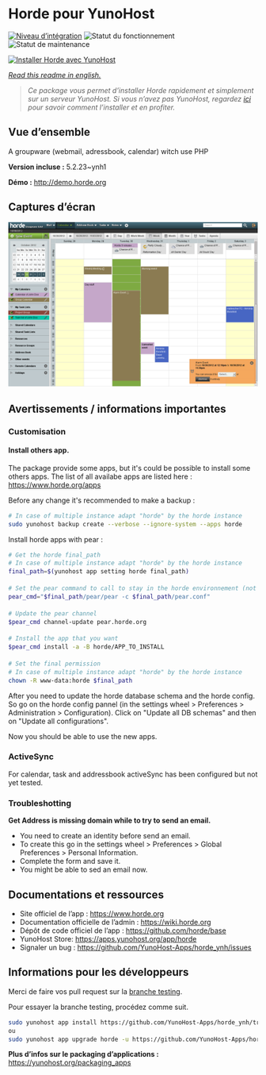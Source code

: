 <!--
N.B.: This README was automatically generated by https://github.com/YunoHost/apps/tree/master/tools/README-generator
It shall NOT be edited by hand.
-->

# Horde pour YunoHost

[![Niveau d’intégration](https://dash.yunohost.org/integration/horde.svg)](https://dash.yunohost.org/appci/app/horde) ![Statut du fonctionnement](https://ci-apps.yunohost.org/ci/badges/horde.status.svg) ![Statut de maintenance](https://ci-apps.yunohost.org/ci/badges/horde.maintain.svg)

[![Installer Horde avec YunoHost](https://install-app.yunohost.org/install-with-yunohost.svg)](https://install-app.yunohost.org/?app=horde)

*[Read this readme in english.](./README.md)*

> *Ce package vous permet d’installer Horde rapidement et simplement sur un serveur YunoHost.
Si vous n’avez pas YunoHost, regardez [ici](https://yunohost.org/#/install) pour savoir comment l’installer et en profiter.*

## Vue d’ensemble

A groupware (webmail, adressbook, calendar) witch use PHP


**Version incluse :** 5.2.23~ynh1

**Démo :** http://demo.horde.org

## Captures d’écran

![Capture d’écran de Horde](./doc/screenshots/screenshot.png)

## Avertissements / informations importantes

### Customisation

#### Install others app.

The package provide some apps, but it's could be possible to install some others apps. The list of all availabe apps are listed here : https://www.horde.org/apps

Before any change it's recommended to make a backup :
```bash
# In case of multiple instance adapt "horde" by the horde instance
sudo yunohost backup create --verbose --ignore-system --apps horde
```

Install horde apps with pear :

```bash
# Get the horde final_path
# In case of multiple instance adapt "horde" by the horde instance
final_path=$(yunohost app setting horde final_path)

# Set the pear command to call to stay in the horde environnement (not in the global system environnement)
pear_cmd="$final_path/pear/pear -c $final_path/pear.conf"

# Update the pear channel
$pear_cmd channel-update pear.horde.org

# Install the app that you want
$pear_cmd install -a -B horde/APP_TO_INSTALL

# Set the final permission
# In case of multiple instance adapt "horde" by the horde instance
chown -R www-data:horde $final_path

```

After you need to update the horde database schema and the horde config. So go on the horde config pannel (in the settings wheel > Preferences > Administration > Configuration). Click on "Update all DB schemas" and then on "Update all configurations".

Now you should be able to use the new apps.

### ActiveSync

For calendar, task and addressbook activeSync has been configured but not yet tested.

### Troubleshotting

**Get Address is missing domain while to try to send an email.**

- You need to create an identity before send an email.
- To create this go in the settings wheel > Preferences > Global Preferences > Personal Information.
- Complete the form and save it.
- You might be able to sed an email now.

## Documentations et ressources

* Site officiel de l’app : <https://www.horde.org>
* Documentation officielle de l’admin : <https://wiki.horde.org>
* Dépôt de code officiel de l’app : <https://github.com/horde/base>
* YunoHost Store: <https://apps.yunohost.org/app/horde>
* Signaler un bug : <https://github.com/YunoHost-Apps/horde_ynh/issues>

## Informations pour les développeurs

Merci de faire vos pull request sur la [branche testing](https://github.com/YunoHost-Apps/horde_ynh/tree/testing).

Pour essayer la branche testing, procédez comme suit.

``` bash
sudo yunohost app install https://github.com/YunoHost-Apps/horde_ynh/tree/testing --debug
ou
sudo yunohost app upgrade horde -u https://github.com/YunoHost-Apps/horde_ynh/tree/testing --debug
```

**Plus d’infos sur le packaging d’applications :** <https://yunohost.org/packaging_apps>